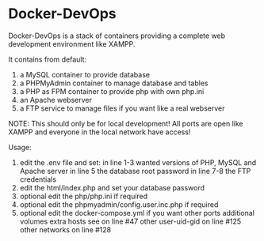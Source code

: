 # Docker-DevOps

Docker-DevOps is a stack of containers providing a complete web development environment like XAMPP.

It contains from default:
1. a MySQL container to provide database
2. a PHPMyAdmin container to manage database and tables
3. a PHP as FPM container to provide php with own php.ini
4. an Apache webserver
5. a FTP service to manage files if you want like a real webserver

NOTE:
This should only be for local development! All ports are open like XAMPP and everyone in the local network have access!

Usage:
1. edit the .env file and set:
   in line 1-3 wanted versions of PHP, MySQL and Apache server
   in line 5 the database root password
   in line 7-8 the FTP credentials
2. edit the html/index.php and set your database password
3. optional edit the php/php.ini if required
4. optional edit the phpmyadmin/config.user.inc.php if required
5. optional edit the docker-compose.yml if you want
   other ports
   additional volumes
   extra hosts see on line #47
   other user-uid-gid on line #125
   other networks on line #128
